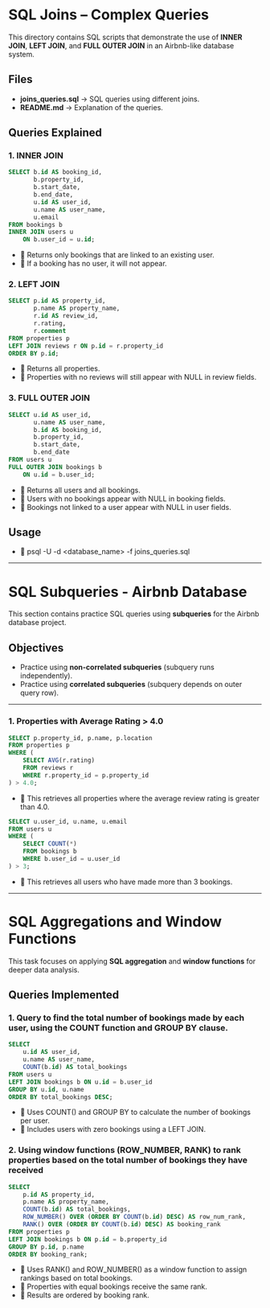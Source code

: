 # SQL Joins – Complex Queries

This directory contains SQL scripts that demonstrate the use of **INNER JOIN**, **LEFT JOIN**, and **FULL OUTER JOIN** in an Airbnb-like database system.  

## Files
- **joins_queries.sql** → SQL queries using different joins.
- **README.md** → Explanation of the queries.

## Queries Explained

### 1. INNER JOIN
```sql
SELECT b.id AS booking_id,
       b.property_id,
       b.start_date,
       b.end_date,
       u.id AS user_id,
       u.name AS user_name,
       u.email
FROM bookings b
INNER JOIN users u
    ON b.user_id = u.id;
```
- 📌 Returns only bookings that are linked to an existing user.
- 📌 If a booking has no user, it will not appear.

### 2. LEFT JOIN
```sql
SELECT p.id AS property_id, 
       p.name AS property_name, 
       r.id AS review_id, 
       r.rating, 
       r.comment
FROM properties p
LEFT JOIN reviews r ON p.id = r.property_id
ORDER BY p.id;
```
- 📌 Returns all properties.
- 📌 Properties with no reviews will still appear with NULL in review fields.

### 3. FULL OUTER JOIN
```sql
SELECT u.id AS user_id,
       u.name AS user_name,
       b.id AS booking_id,
       b.property_id,
       b.start_date,
       b.end_date
FROM users u
FULL OUTER JOIN bookings b
    ON u.id = b.user_id;
```
- 📌 Returns all users and all bookings.
- 📌 Users with no bookings appear with NULL in booking fields.
- 📌 Bookings not linked to a user appear with NULL in user fields.

## Usage
- 📌 psql -U <username> -d <database_name> -f joins_queries.sql

---

# SQL Subqueries - Airbnb Database

This section contains practice SQL queries using **subqueries** for the Airbnb database project.

## Objectives
- Practice using **non-correlated subqueries** (subquery runs independently).
- Practice using **correlated subqueries** (subquery depends on outer query row).

---

### 1. Properties with Average Rating > 4.0
```sql
SELECT p.property_id, p.name, p.location
FROM properties p
WHERE (
    SELECT AVG(r.rating)
    FROM reviews r
    WHERE r.property_id = p.property_id
) > 4.0;
```
- 📌 This retrieves all properties where the average review rating is greater than 4.0.

```sql
SELECT u.user_id, u.name, u.email
FROM users u
WHERE (
    SELECT COUNT(*)
    FROM bookings b
    WHERE b.user_id = u.user_id
) > 3;
```
- 📌 This retrieves all users who have made more than 3 bookings.

---

# SQL Aggregations and Window Functions

This task focuses on applying **SQL aggregation** and **window functions** for deeper data analysis.

## Queries Implemented

### 1. Query to find the total number of bookings made by each user, using the COUNT function and GROUP BY clause.
```sql
SELECT 
    u.id AS user_id,
    u.name AS user_name,
    COUNT(b.id) AS total_bookings
FROM users u
LEFT JOIN bookings b ON u.id = b.user_id
GROUP BY u.id, u.name
ORDER BY total_bookings DESC;
```
- 📌 Uses COUNT() and GROUP BY to calculate the number of bookings per user.
- 📌 Includes users with zero bookings using a LEFT JOIN.

### 2. Using window functions (ROW_NUMBER, RANK) to rank properties based on the total number of bookings they have received
```sql
SELECT 
    p.id AS property_id,
    p.name AS property_name,
    COUNT(b.id) AS total_bookings,
    ROW_NUMBER() OVER (ORDER BY COUNT(b.id) DESC) AS row_num_rank,
    RANK() OVER (ORDER BY COUNT(b.id) DESC) AS booking_rank
FROM properties p
LEFT JOIN bookings b ON p.id = b.property_id
GROUP BY p.id, p.name
ORDER BY booking_rank;
```
- 📌 Uses RANK() and ROW_NUMBER() as a window function to assign rankings based on total bookings.
- 📌 Properties with equal bookings receive the same rank.
- 📌 Results are ordered by booking rank.